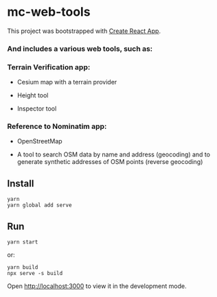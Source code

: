 # mc-web-tools

This project was bootstrapped with [Create React App](https://github.com/facebook/create-react-app).

### And includes a various web tools, such as:

### Terrain Verification app:

* Cesium map with a terrain provider

* Height tool

* Inspector tool

### Reference to Nominatim app:

* OpenStreetMap

* A tool to search OSM data by name and address (geocoding) and to generate synthetic addresses of OSM points (reverse geocoding)

## Install
```
yarn
yarn global add serve
```
## Run
```
yarn start
```
or:
```
yarn build
npx serve -s build
```

Open [http://localhost:3000](http://localhost:3000) to view it in the development mode.
